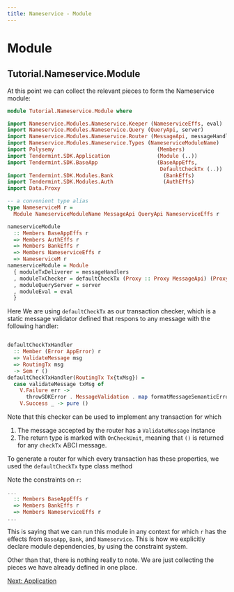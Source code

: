```yaml
---
title: Nameservice - Module
---
```


# Module

## Tutorial.Nameservice.Module

At this point we can collect the relevant pieces to form the Nameservice module:

~~~ haskell
module Tutorial.Nameservice.Module where

import Nameservice.Modules.Nameservice.Keeper (NameserviceEffs, eval)
import Nameservice.Modules.Nameservice.Query (QueryApi, server)
import Nameservice.Modules.Nameservice.Router (MessageApi, messageHandlers)
import Nameservice.Modules.Nameservice.Types (NameserviceModuleName)
import Polysemy                                 (Members)
import Tendermint.SDK.Application               (Module (..))
import Tendermint.SDK.BaseApp                   (BaseAppEffs,
                                                 DefaultCheckTx (..))
import Tendermint.SDK.Modules.Bank                (BankEffs)
import Tendermint.SDK.Modules.Auth                (AuthEffs)
import Data.Proxy

-- a convenient type alias
type NameserviceM r =
  Module NameserviceModuleName MessageApi QueryApi NameserviceEffs r

nameserviceModule
  :: Members BaseAppEffs r
  => Members AuthEffs r
  => Members BankEffs r
  => Members NameserviceEffs r
  => NameserviceM r
nameserviceModule = Module
  { moduleTxDeliverer = messageHandlers
  , moduleTxChecker = defaultCheckTx (Proxy :: Proxy MessageApi) (Proxy :: Proxy r)
  , moduleQueryServer = server
  , moduleEval = eval
  }

~~~

Here We are using `defaultCheckTx` as our transaction checker, which is a static message validator defined that respons to any message with the following handler:

~~~ haskell ignore

defaultCheckTxHandler
  :: Member (Error AppError) r
  => ValidateMessage msg
  => RoutingTx msg
  -> Sem r ()
defaultCheckTxHandler(RoutingTx Tx{txMsg}) =
  case validateMessage txMsg of
    V.Failure err ->
      throwSDKError . MessageValidation . map formatMessageSemanticError $ err
    V.Success _ -> pure ()

~~~

Note that this checker can be used to implement any transaction for which
1. The message accepted by the router has a `ValidateMessage` instance
2. The return type is marked with `OnCheckUnit`, meaning that `()` is returned for any `checkTx` ABCI message.

To generate a router for which every transaction has these properties, we used the `defaultCheckTx` type class method

Note the constraints on `r`:

~~~ haskell ignore
...
  :: Members BaseAppEffs r
  => Members BankEffs r
  => Members NameserviceEffs r
...
~~~

This is saying that we can run this module in any context for which `r` has the effects from `BaseApp`, `Bank`, and `Nameservice`. This is how we explicitly declare module dependencies, by using the constraint system.

Other than that, there is nothing really to note. We are just collecting the pieces we have already defined in one place.

[Next: Application](Application.md)
